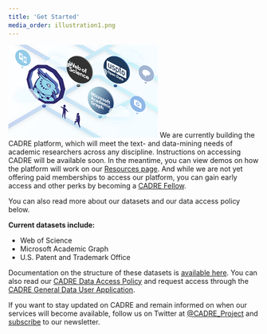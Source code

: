 ```yaml
---
title: 'Get Started'
media_order: illustration1.png
---
```


 ![An illustration of map of different datasets, including Web of Science, USPTO and Microsoft Academic Graph.](illustration1.png?classes=float-right) We are currently building the CADRE platform, which will meet the text- and data-mining needs of academic researchers across any discipline. Instructions on accessing CADRE will be available soon. In the meantime, you can view demos on how the platform will work on our [Resources page](https://cadre.iu.edu/resources). And while we are not yet offering paid memberships to access our platform, you can gain early access and other perks by becoming a [CADRE Fellow](https://cadre.iu.edu/work-with-us/cadre-fellowship).

You can also read more about our datasets and our data access policy below. 

**Current datasets include:**
* Web of Science
* Microsoft Academic Graph
* U.S. Patent and Trademark Office


Documentation on the structure of these datasets is [available here](https://cadre.iu.edu/resources/documentation). You can also read our [CADRE Data Access Policy](https://cadre.iu.edu/resources/data-access-policy) and request access through the [CADRE General Data User Application](https://iuni.iu.edu/resources/cadre/general-data-user).

If you want to stay updated on CADRE and remain informed on when our services will become available, follow us on Twitter at [@CADRE_Project](https://twitter.com/CADRE_Project) and [subscribe](https://cadre.iu.edu/news-and-events) to our newsletter.